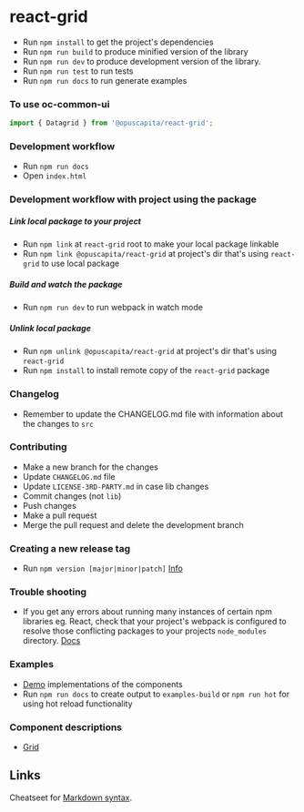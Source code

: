 # react-grid
* Run `npm install` to get the project's dependencies
* Run `npm run build` to produce minified version of the library
* Run `npm run dev` to produce development version of the library.
* Run `npm run test` to run tests
* Run `npm run docs` to run generate examples

### To use oc-common-ui
```javascript
import { Datagrid } from '@opuscapita/react-grid';
```
### Development workflow
* Run `npm run docs`
* Open `index.html`

### Development workflow with project using the package
##### Link local package to your project
* Run `npm link` at `react-grid` root to make your local package linkable
* Run `npm link @opuscapita/react-grid` at project's dir that's using `react-grid` to use local package
##### Build and watch the package
* Run `npm run dev` to run webpack in watch mode
##### Unlink local package
* Run `npm unlink @opuscapita/react-grid` at project's dir that's using `react-grid`
* Run `npm install` to install remote copy of the `react-grid` package

### Changelog
* Remember to update the CHANGELOG.md file with information about the changes to `src`

### Contributing
* Make a new branch for the changes
* Update `CHANGELOG.md` file
* Update `LICENSE-3RD-PARTY.md` in case lib changes
* Commit changes (not `lib`)
* Push changes
* Make a pull request
* Merge the pull request and delete the development branch

### Creating a new release tag
* Run `npm version [major|minor|patch]` [Info](https://docs.npmjs.com/cli/version)

### Trouble shooting
* If you get any errors about running many instances of certain npm libraries eg. React, check that your project's webpack is configured to resolve those conflicting packages to your projects `node_modules` directory. [Docs](https://webpack.github.io/docs/configuration.html#resolve-alias)

### Examples
* [Demo](https://opuscapita.github.io/react-grid) implementations of the components
* Run `npm run docs` to create output to `examples-build` or `npm run hot` for using hot reload functionality

### Component descriptions

- [Grid](./src/datagrid/README.md)

## Links

Cheatseet for [Markdown syntax](https://github.com/adam-p/markdown-here/wiki/Markdown-Cheatsheet).
